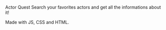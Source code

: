 Actor Quest
Search your favorites actors and get all the informations about it!

Made with JS, CSS and HTML.
